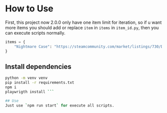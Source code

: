 # How to Use
First, this project now 2.0.0 only have one item limit for iteration, so if u want more items you should add or replace `item` in `items` in `item_id.py`, then you can execute scripts normally.
```py
items = {
    "Nightmare Case": "https://steamcommunity.com/market/listings/730/Dreams%20%26%20Nightmares%20Case",
}

```



## Install dependencies
```bash
python -m venv venv
pip install -r requirements.txt
npm i
playwrigth install ```

## Use
Just use `npm run start` for execute all scripts.
